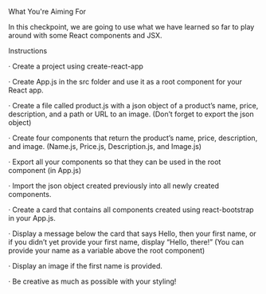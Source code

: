 What You're Aiming For

In this checkpoint, we are going to use what we have learned so far to play around with some React components and JSX.

Instructions

· Create a project using create-react-app

· Create App.js in the src folder and use it as a root component for your React app.

· Create a file called product.js with a json object of a product’s name, price, description, and a path or URL to an image. (Don’t forget to export the json object)

· Create four components that return the product’s name, price, description, and image. (Name.js, Price.js, Description.js, and Image.js)

· Export all your components so that they can be used in the root component (in App.js)

· Import the json object created previously into all newly created components.

· Create a card that contains all components created using react-bootstrap in your App.js.

· Display a message below the card that says Hello, then your first name, or if you didn’t yet provide your first name, display “Hello, there!” (You can provide your name as a variable above the root component)

· Display an image if the first name is provided.

· Be creative as much as possible with your styling!
